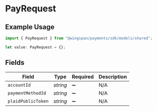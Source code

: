 # PayRequest

## Example Usage

```typescript
import { PayRequest } from "@wingspan/payments/sdk/models/shared";

let value: PayRequest = {};
```

## Fields

| Field              | Type               | Required           | Description        |
| ------------------ | ------------------ | ------------------ | ------------------ |
| `accountId`        | *string*           | :heavy_minus_sign: | N/A                |
| `paymentMethodId`  | *string*           | :heavy_minus_sign: | N/A                |
| `plaidPublicToken` | *string*           | :heavy_minus_sign: | N/A                |